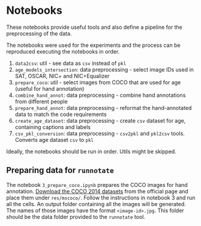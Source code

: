 # Notebooks

These notebooks provide useful tools and also define a pipeline for the preprocessing of the data.

The notebooks were used for the experiments and the process can be reproduced executing the notebooks in order.

1. `data2csv`: util - see data as `csv` instead of `pkl`
2. `age_models_intersection`: data preprocessing - select image IDs used in SAT, OSCAR, NIC+ and NIC+Equalizer
3. `prepare_coco`: util - select images from COCO that are used for age (useful for hand annotation)
4. `combine_hand_annot`: data preprocessing - combine hand annotations from different people
5. `prepare_hand_annot`: data preprocessing - reformat the hand-annotated data to match the code requirements
6. `create_age_dataset`: data preprocessing - create `csv` dataset for age, containing captions and labels
7. `csv_pkl_conversion`: data preprocessing - `csv2pkl` and `pkl2csv` tools. Converts age dataset `csv` to `pkl`

Ideally, the notebooks should be run in order. Utils might be skipped.

## Preparing data for `runnotate`

The notebook `3_prepare_coco.ipynb` prepares the COCO images for hand annotation.
[Download the COCO 2014 datasets](https://cocodataset.org/#download) from the official page and place them under `res/mscoco/`.
Follow the instructions in notebook 3 and run all the cells.
An output folder containing all the images will be generated.
The names of those images have the format `<image-id>.jpg`.
This folder should be the data folder provided to the `runnotate` tool.
